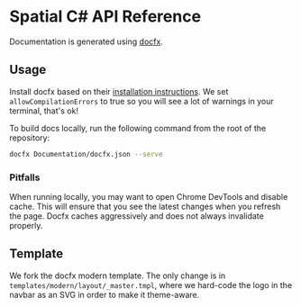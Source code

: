 # Spatial C# API Reference

Documentation is generated using [docfx](https://github.com/dotnet/docfx).

## Usage

Install docfx based on their [installation instructions](https://dotnet.github.io/docfx/index.html). We set `allowCompilationErrors` to true so you will see a lot of warnings in your terminal, that's ok!

To build docs locally, run the following command from the root of the repository:

```bash
docfx Documentation/docfx.json --serve
```

### Pitfalls

When running locally, you may want to open Chrome DevTools and disable cache. This will ensure that you see the latest changes when you refresh the page. Docfx caches aggressively and does not always invalidate properly.

## Template

We fork the docfx modern template. The only change is in `templates/modern/layout/_master.tmpl`, where we hard-code the logo in the navbar as an SVG in order to make it theme-aware.